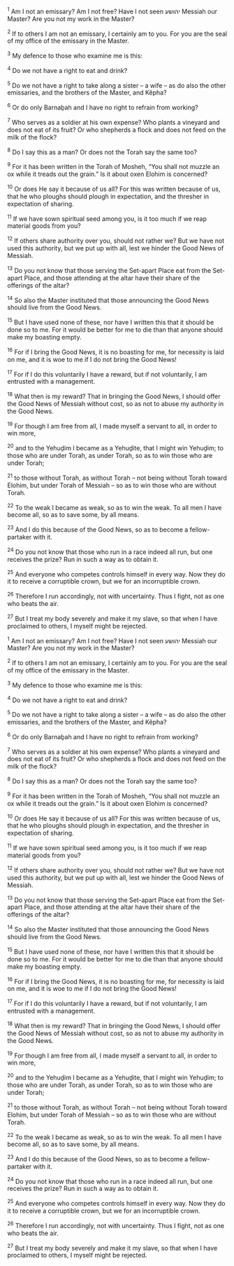 <sup>1</sup> Am I not an emissary? Am I not free? Have I not seen יהושע Messiah our Master? Are you not my work in the Master?

<sup>2</sup> If to others I am not an emissary, I certainly am to you. For you are the seal of my office of the emissary in the Master.

<sup>3</sup> My defence to those who examine me is this:

<sup>4</sup> Do we not have a right to eat and drink?

<sup>5</sup> Do we not have a right to take along a sister – a wife – as do also the other emissaries, and the brothers of the Master, and Kĕpha?

<sup>6</sup> Or do only Barnaḇah and I have no right to refrain from working?

<sup>7</sup> Who serves as a soldier at his own expense? Who plants a vineyard and does not eat of its fruit? Or who shepherds a flock and does not feed on the milk of the flock?

<sup>8</sup> Do I say this as a man? Or does not the Torah say the same too?

<sup>9</sup> For it has been written in the Torah of Mosheh, “You shall not muzzle an ox while it treads out the grain.” Is it about oxen Elohim is concerned?

<sup>10</sup> Or does He say it because of us all? For this was written because of us, that he who ploughs should plough in expectation, and the thresher in expectation of sharing.

<sup>11</sup> If we have sown spiritual seed among you, is it too much if we reap material goods from you?

<sup>12</sup> If others share authority over you, should not rather we? But we have not used this authority, but we put up with all, lest we hinder the Good News of Messiah.

<sup>13</sup> Do you not know that those serving the Set-apart Place eat from the Set-apart Place, and those attending at the altar have their share of the offerings of the altar?

<sup>14</sup> So also the Master instituted that those announcing the Good News should live from the Good News.

<sup>15</sup> But I have used none of these, nor have I written this that it should be done so to me. For it would be better for me to die than that anyone should make my boasting empty.

<sup>16</sup> For if I bring the Good News, it is no boasting for me, for necessity is laid on me, and it is woe to me if I do not bring the Good News!

<sup>17</sup> For if I do this voluntarily I have a reward, but if not voluntarily, I am entrusted with a management.

<sup>18</sup> What then is my reward? That in bringing the Good News, I should offer the Good News of Messiah without cost, so as not to abuse my authority in the Good News.

<sup>19</sup> For though I am free from all, I made myself a servant to all, in order to win more,

<sup>20</sup> and to the Yehuḏim I became as a Yehuḏite, that I might win Yehuḏim; to those who are under Torah, as under Torah, so as to win those who are under Torah;

<sup>21</sup> to those without Torah, as without Torah – not being without Torah toward Elohim, but under Torah of Messiah – so as to win those who are without Torah.

<sup>22</sup> To the weak I became as weak, so as to win the weak. To all men I have become all, so as to save some, by all means.

<sup>23</sup> And I do this because of the Good News, so as to become a fellow-partaker with it.

<sup>24</sup> Do you not know that those who run in a race indeed all run, but one receives the prize? Run in such a way as to obtain it.

<sup>25</sup> And everyone who competes controls himself in every way. Now they do it to receive a corruptible crown, but we for an incorruptible crown.

<sup>26</sup> Therefore I run accordingly, not with uncertainty. Thus I fight, not as one who beats the air.

<sup>27</sup> But I treat my body severely and make it my slave, so that when I have proclaimed to others, I myself might be rejected.

<sup>1</sup> Am I not an emissary? Am I not free? Have I not seen יהושע Messiah our Master? Are you not my work in the Master?

<sup>2</sup> If to others I am not an emissary, I certainly am to you. For you are the seal of my office of the emissary in the Master.

<sup>3</sup> My defence to those who examine me is this:

<sup>4</sup> Do we not have a right to eat and drink?

<sup>5</sup> Do we not have a right to take along a sister – a wife – as do also the other emissaries, and the brothers of the Master, and Kĕpha?

<sup>6</sup> Or do only Barnaḇah and I have no right to refrain from working?

<sup>7</sup> Who serves as a soldier at his own expense? Who plants a vineyard and does not eat of its fruit? Or who shepherds a flock and does not feed on the milk of the flock?

<sup>8</sup> Do I say this as a man? Or does not the Torah say the same too?

<sup>9</sup> For it has been written in the Torah of Mosheh, “You shall not muzzle an ox while it treads out the grain.” Is it about oxen Elohim is concerned?

<sup>10</sup> Or does He say it because of us all? For this was written because of us, that he who ploughs should plough in expectation, and the thresher in expectation of sharing.

<sup>11</sup> If we have sown spiritual seed among you, is it too much if we reap material goods from you?

<sup>12</sup> If others share authority over you, should not rather we? But we have not used this authority, but we put up with all, lest we hinder the Good News of Messiah.

<sup>13</sup> Do you not know that those serving the Set-apart Place eat from the Set-apart Place, and those attending at the altar have their share of the offerings of the altar?

<sup>14</sup> So also the Master instituted that those announcing the Good News should live from the Good News.

<sup>15</sup> But I have used none of these, nor have I written this that it should be done so to me. For it would be better for me to die than that anyone should make my boasting empty.

<sup>16</sup> For if I bring the Good News, it is no boasting for me, for necessity is laid on me, and it is woe to me if I do not bring the Good News!

<sup>17</sup> For if I do this voluntarily I have a reward, but if not voluntarily, I am entrusted with a management.

<sup>18</sup> What then is my reward? That in bringing the Good News, I should offer the Good News of Messiah without cost, so as not to abuse my authority in the Good News.

<sup>19</sup> For though I am free from all, I made myself a servant to all, in order to win more,

<sup>20</sup> and to the Yehuḏim I became as a Yehuḏite, that I might win Yehuḏim; to those who are under Torah, as under Torah, so as to win those who are under Torah;

<sup>21</sup> to those without Torah, as without Torah – not being without Torah toward Elohim, but under Torah of Messiah – so as to win those who are without Torah.

<sup>22</sup> To the weak I became as weak, so as to win the weak. To all men I have become all, so as to save some, by all means.

<sup>23</sup> And I do this because of the Good News, so as to become a fellow-partaker with it.

<sup>24</sup> Do you not know that those who run in a race indeed all run, but one receives the prize? Run in such a way as to obtain it.

<sup>25</sup> And everyone who competes controls himself in every way. Now they do it to receive a corruptible crown, but we for an incorruptible crown.

<sup>26</sup> Therefore I run accordingly, not with uncertainty. Thus I fight, not as one who beats the air.

<sup>27</sup> But I treat my body severely and make it my slave, so that when I have proclaimed to others, I myself might be rejected.

